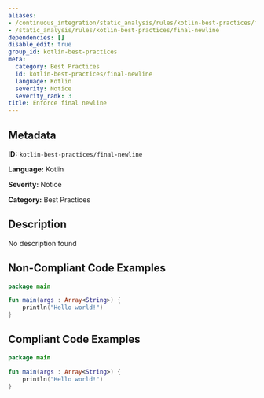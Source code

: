 ```yaml
---
aliases:
- /continuous_integration/static_analysis/rules/kotlin-best-practices/final-newline
- /static_analysis/rules/kotlin-best-practices/final-newline
dependencies: []
disable_edit: true
group_id: kotlin-best-practices
meta:
  category: Best Practices
  id: kotlin-best-practices/final-newline
  language: Kotlin
  severity: Notice
  severity_rank: 3
title: Enforce final newline
---
```

<!--  SOURCED FROM https://github.com/DataDog/datadog-static-analyzer-rule-docs -->


## Metadata
**ID:** `kotlin-best-practices/final-newline`

**Language:** Kotlin

**Severity:** Notice

**Category:** Best Practices

## Description
No description found

## Non-Compliant Code Examples
```kotlin
package main 

fun main(args : Array<String>) {
    println("Hello world!")
}
```

## Compliant Code Examples
```kotlin
package main 

fun main(args : Array<String>) {
    println("Hello world!")
}

```
